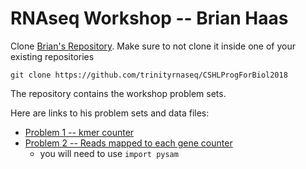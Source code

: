 # RNAseq Workshop -- Brian Haas

Clone [Brian's Repository](https://github.com/trinityrnaseq/CSHLProgForBiol2018). Make sure to not clone it inside one of your existing repositories

```
git clone https://github.com/trinityrnaseq/CSHLProgForBiol2018
```

The repository contains the workshop problem sets.

Here are links to his problem sets and data files:  
  - [Problem 1 -- kmer counter](https://github.com/trinityrnaseq/CSHLProgForBiol2018/tree/master/Exercise_1-counting_kmers)  
  - [Problem 2 -- Reads mapped to each gene counter](https://github.com/trinityrnaseq/CSHLProgForBiol2018/tree/master/Exercise_2-aligned_reads_to_expression)  
      - you will need to use `import pysam`


